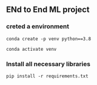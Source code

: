 ## ENd to End ML project 

### creted a environment 
```
conda create -p venv python==3.8

conda activate venv
```
### Install all necessary libraries

```
pip install -r requirements.txt 
```